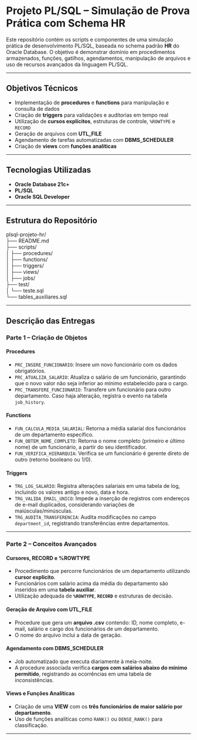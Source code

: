 # Projeto PL/SQL – Simulação de Prova Prática com Schema HR

Este repositório contém os scripts e componentes de uma simulação prática de desenvolvimento PL/SQL, baseada no schema padrão **HR** do Oracle Database. O objetivo é demonstrar domínio em procedimentos armazenados, funções, gatilhos, agendamentos, manipulação de arquivos e uso de recursos avançados da linguagem PL/SQL.

---

## Objetivos Técnicos

- Implementação de **procedures** e **functions** para manipulação e consulta de dados
- Criação de **triggers** para validações e auditorias em tempo real
- Utilização de **cursos explícitos**, estruturas de controle, `%ROWTYPE` e `RECORD`
- Geração de arquivos com **UTL_FILE**
- Agendamento de tarefas automatizadas com **DBMS_SCHEDULER**
- Criação de **views** com **funções analíticas**

---

## Tecnologias Utilizadas

- **Oracle Database 21c+**
- **PL/SQL**
- **Oracle SQL Developer**

---

## Estrutura do Repositório

plsql-projeto-hr/ \
├── README.md \
├── scripts/ \
│ ├── procedures/ \
│ ├── functions/ \
│ ├── triggers/ \
│ ├── views/ \
│ ├── jobs/ \
├── test/ \
│ └── teste.sql \
└── tables_auxiliares.sql


---

## Descrição das Entregas

### Parte 1 – Criação de Objetos

#### Procedures

- `PRC_INSERE_FUNCIONARIO`: Insere um novo funcionário com os dados obrigatórios.
- `PRC_ATUALIZA_SALARIO`: Atualiza o salário de um funcionário, garantindo que o novo valor não seja inferior ao mínimo estabelecido para o cargo.
- `PRC_TRANSFERE_FUNCIONARIO`: Transfere um funcionário para outro departamento. Caso haja alteração, registra o evento na tabela `job_history`.

#### Functions

- `FUN_CALCULA_MEDIA_SALARIAL`: Retorna a média salarial dos funcionários de um departamento específico.
- `FUN_OBTEM_NOME_COMPLETO`: Retorna o nome completo (primeiro e último nome) de um funcionário, a partir do seu identificador.
- `FUN_VERIFICA_HIERARQUIA`: Verifica se um funcionário é gerente direto de outro (retorno booleano ou 1/0).

#### Triggers

- `TRG_LOG_SALARIO`: Registra alterações salariais em uma tabela de log, incluindo os valores antigo e novo, data e hora.
- `TRG_VALIDA_EMAIL_UNICO`: Impede a inserção de registros com endereços de e-mail duplicados, considerando variações de maiúsculas/minúsculas.
- `TRG_AUDITA_TRANSFERENCIA`: Audita modificações no campo `department_id`, registrando transferências entre departamentos.

---

### Parte 2 – Conceitos Avançados

#### Cursores, RECORD e %ROWTYPE

- Procedimento que percorre funcionários de um departamento utilizando **cursor explícito**.
- Funcionários com salário acima da média do departamento são inseridos em uma **tabela auxiliar**.
- Utilização adequada de **`%ROWTYPE`**, **`RECORD`** e estruturas de decisão.

#### Geração de Arquivo com UTL_FILE

- Procedure que gera um **arquivo .csv** contendo: ID, nome completo, e-mail, salário e cargo dos funcionários de um departamento.
- O nome do arquivo inclui a data de geração.

#### Agendamento com DBMS_SCHEDULER

- Job automatizado que executa diariamente à meia-noite.
- A procedure associada verifica **cargos com salários abaixo do mínimo permitido**, registrando as ocorrências em uma tabela de inconsistências.

#### Views e Funções Analíticas

- Criação de uma **VIEW** com os **três funcionários de maior salário por departamento**.
- Uso de funções analíticas como `RANK()` ou `DENSE_RANK()` para classificação.

---




